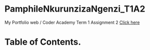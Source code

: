 # PamphileNkurunzizaNgenzi_T1A2
My Portfolio web / Coder Academy Term 1 Assignment 2 [Click here](https://ngupange.github.io/PamphileNkurunzizaNgenzi_T1A2/)

# Table of Contents.


